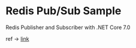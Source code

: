 # Redis Pub/Sub Sample

Redis Publisher and Subscriber with .NET Core 7.0

ref -> <a href="https://medium.com/innoviletech/redis-pub-sub-with-net-core-758c1d3c7a98" target="_blank">link</a>
